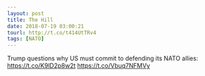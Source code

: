 ```yaml
---
layout: post
title: The Hill
date: 2018-07-19 03:00:21
tourl: http://t.co/t414UtTRv4
tags: [NATO]
---
```

Trump questions why US must commit to defending its NATO allies: https://t.co/K9lD2p8w2t https://t.co/Vbuq7NFMVy